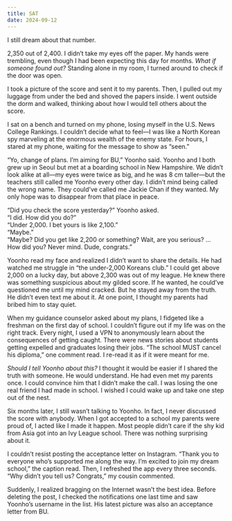 ```yaml
---
title: SAT
date: 2024-09-12
---
```


I still dream about that number.

2,350 out of 2,400. I didn’t take my eyes off the paper. My hands were trembling, even though I had been expecting this day for months. *What if someone found out?* Standing alone in my room, I turned around to check if the door was open.

I took a picture of the score and sent it to my parents. Then, I pulled out my luggage from under the bed and shoved the papers inside. I went outside the dorm and walked, thinking about how I would tell others about the score.

I sat on a bench and turned on my phone, losing myself in the U.S. News College Rankings. I couldn’t decide what to feel—I was like a North Korean spy marveling at the enormous wealth of the enemy state. For hours, I stared at my phone, waiting for the message to show as “seen.”

“Yo, change of plans. I’m aiming for BU,” Yoonho said. Yoonho and I both grew up in Seoul but met at a boarding school in New Hampshire. We didn’t look alike at all—my eyes were twice as big, and he was 8 cm taller—but the teachers still called me Yoonho every other day. I didn’t mind being called the wrong name. They could’ve called me Jackie Chan if they wanted. My only hope was to disappear from that place in peace.

“Did you check the score yesterday?” Yoonho asked.  
“I did. How did you do?”  
“Under 2,000. I bet yours is like 2,100.”  
“Maybe.”  
“Maybe? Did you get like 2,200 or something? Wait, are you serious? … How did you? Never mind. Dude, congrats.”

Yoonho read my face and realized I didn’t want to share the details. He had watched me struggle in “the under-2,000 Koreans club.” I could get above 2,000 on a lucky day, but above 2,300 was out of my league. He knew there was something suspicious about my gilded score. If he wanted, he could’ve questioned me until my mind cracked. But he stayed away from the truth. He didn’t even text me about it. At one point, I thought my parents had bribed him to stay quiet. 

When my guidance counselor asked about my plans, I fidgeted like a freshman on the first day of school. I couldn’t figure out if my life was on the right track. Every night, I used a VPN to anonymously learn about the consequences of getting caught. There were news stories about students getting expelled and graduates losing their jobs. “The school MUST cancel his diploma,” one comment read. I re-read it as if it were meant for me.

*Should I tell Yoonho about this?* I thought it would be easier if I shared the truth with someone. He would understand. He had even met my parents once. I could convince him that I didn’t make the call. I was losing the one real friend I had made in school. I wished I could wake up and take one step out of the nest.

Six months later, I still wasn’t talking to Yoonho. In fact, I never discussed the score with anybody. When I got accepted to a school my parents were proud of, I acted like I made it happen. Most people didn’t care if the shy kid from Asia got into an Ivy League school. There was nothing surprising about it.

I couldn’t resist posting the acceptance letter on Instagram. “Thank you to everyone who’s supported me along the way. I’m excited to join my dream school,” the caption read. Then, I refreshed the app every three seconds. “Why didn’t you tell us? Congrats,” my cousin commented.

Suddenly, I realized bragging on the Internet wasn’t the best idea. Before deleting the post, I checked the notifications one last time and saw Yoonho’s username in the list. His latest picture was also an acceptance letter from BU.